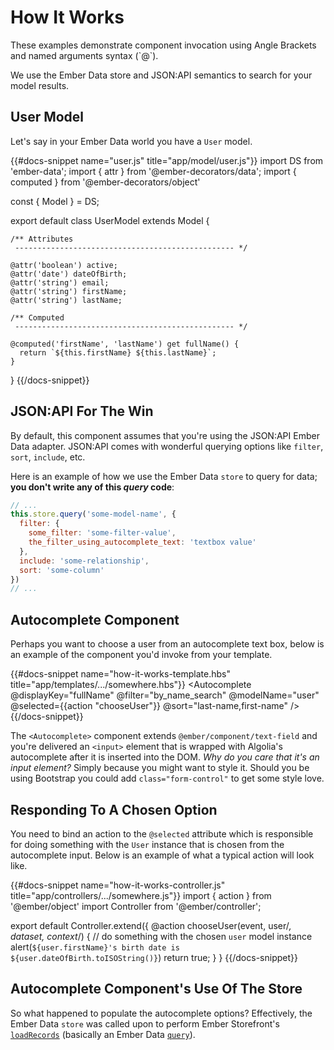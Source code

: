 # How It Works

<aside>
  These examples demonstrate component invocation using Angle Brackets and named arguments syntax (`@`).
</aside>

We use the Ember Data store and JSON:API semantics to search for your model results.

## User Model

Let's say in your Ember Data world you have a `User` model.

{{#docs-snippet name="user.js" title="app/model/user.js"}}
  import DS from 'ember-data';
  import { attr } from '@ember-decorators/data';
  import { computed } from '@ember-decorators/object'
  
  const { Model } = DS;
  
  export default class UserModel extends Model {
  
    /** Attributes
     ------------------------------------------------- */
  
    @attr('boolean') active;
    @attr('date') dateOfBirth;
    @attr('string') email;
    @attr('string') firstName;
    @attr('string') lastName;
  
    /** Computed
     ------------------------------------------------- */
  
    @computed('firstName', 'lastName') get fullName() {
      return `${this.firstName} ${this.lastName}`;
    }
  }
{{/docs-snippet}}

## JSON:API For The Win

By default, this component assumes that you're using the JSON:API Ember Data adapter.  JSON:API
comes with wonderful querying options like `filter`, `sort`, `include`, etc.

Here is an example of how we use the Ember Data `store` to query for data; **you don't write
any of this _query_ code**:

```javascript
// ...
this.store.query('some-model-name', {
  filter: {
    some_filter: 'some-filter-value',
    the_filter_using_autocomplete_text: 'textbox value'
  },
  include: 'some-relationship',
  sort: 'some-column'
})
// ...
``` 

## Autocomplete Component

Perhaps you want to choose a user from an autocomplete text box, below is an example
of the component you'd invoke from your template.

{{#docs-snippet name="how-it-works-template.hbs" title="app/templates/.../somewhere.hbs"}}
  <Autocomplete 
    @displayKey="fullName"
    @filter="by_name_search" 
    @modelName="user" 
    @selected={{action "chooseUser"}} 
    @sort="last-name,first-name"
  />
{{/docs-snippet}}

The `<Autocomplete>` component extends `@ember/component/text-field` and you're 
delivered an `<input>` element that is wrapped with Algolia's autocomplete after
it is inserted into the DOM.  _Why do you care that it's an input element?_  Simply
because you might want to style it.  Should you be using Bootstrap you could add
`class="form-control"` to get some style love.

## Responding To A Chosen Option

You need to bind an action to the `@selected` attribute which is responsible 
for doing something with the `User` instance that is chosen from the autocomplete
input.  Below is an example of what a typical action will look like.

<p/>

{{#docs-snippet name="how-it-works-controller.js" title="app/controllers/.../somewhere.js"}}
  import { action } from '@ember/object'
  import Controller from '@ember/controller';
  
  export default Controller.extend({
    @action chooseUser(event, user/*, dataset, context*/) {
      // do something with the chosen `user` model instance
      alert(`${user.firstName}'s birth date is ${user.dateOfBirth.toISOString()}`)
      return true;
    }
  }
{{/docs-snippet}}

## Autocomplete Component's Use Of The Store

So what happened to populate the autocomplete options?  Effectively, the Ember Data
`store` was called upon to perform Ember Storefront's
[`loadRecords`](https://embermap.github.io/ember-data-storefront/docs/api/mixins/loadable-store#loadRecords)
(basically an Ember Data 
[`query`](https://api.emberjs.com/ember-data/release/classes/DS.Store/methods/query?anchor=query)).
